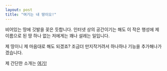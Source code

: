 ```yaml
---
layout: post
title: "여기는 내 땅이오!"
---
```

비어있는 땅에 깃발을 꽂은 듯합니다.
인터넷 상의 공간이기는 해도 이 작은 행성에 제 이름으로 된 땅 하나 없는 저에게는 꽤나 설레는 일입니다.

제 땅이니 제 마음대로 해도 되겠죠?
조금더 만지작거려서 하나하나 기능을 추가해나가겠습니다.

제 간단한 소개는 [여기!](https://ziw8.github.io/about/)
